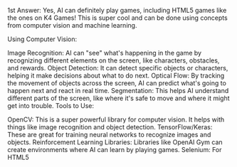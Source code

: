 1st Answer:
Yes, AI can definitely play games, including HTML5 games like the ones on K4 Games! This is super cool and can be done using concepts from computer vision and machine learning.

Using Computer Vision:

Image Recognition: AI can "see" what's happening in the game by recognizing different elements on the screen, like characters, obstacles, and rewards.
Object Detection: It can detect specific objects or characters, helping it make decisions about what to do next.
Optical Flow: By tracking the movement of objects across the screen, AI can predict what's going to happen next and react in real time.
Segmentation: This helps AI understand different parts of the screen, like where it's safe to move and where it might get into trouble.
Tools to Use:

OpenCV: This is a super powerful library for computer vision. It helps with things like image recognition and object detection.
TensorFlow/Keras: These are great for training neural networks to recognize images and objects.
Reinforcement Learning Libraries: Libraries like OpenAI Gym can create environments where AI can learn by playing games.
Selenium: For HTML5

